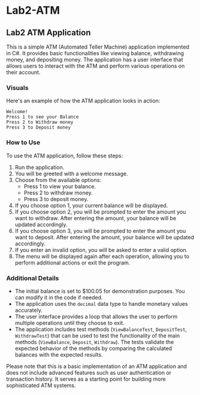 # Lab2-ATM

## Lab2 ATM Application

This is a simple ATM (Automated Teller Machine) application implemented in C#. It provides basic functionalities like viewing balance, withdrawing money, and depositing money. The application has a user interface that allows users to interact with the ATM and perform various operations on their account.

### Visuals

Here's an example of how the ATM application looks in action:

```
Welcome!
Press 1 to see your Balance
Press 2 to Withdraw money
Press 3 to Deposit money
```

### How to Use

To use the ATM application, follow these steps:

1. Run the application.
2. You will be greeted with a welcome message.
3. Choose from the available options:
   - Press 1 to view your balance.
   - Press 2 to withdraw money.
   - Press 3 to deposit money.
4. If you choose option 1, your current balance will be displayed.
5. If you choose option 2, you will be prompted to enter the amount you want to withdraw. After entering the amount, your balance will be updated accordingly.
6. If you choose option 3, you will be prompted to enter the amount you want to deposit. After entering the amount, your balance will be updated accordingly.
7. If you enter an invalid option, you will be asked to enter a valid option.
8. The menu will be displayed again after each operation, allowing you to perform additional actions or exit the program.

### Additional Details

- The initial balance is set to $100.05 for demonstration purposes. You can modify it in the code if needed.
- The application uses the `decimal` data type to handle monetary values accurately.
- The user interface provides a loop that allows the user to perform multiple operations until they choose to exit.
- The application includes test methods (`ViewBalanceTest`, `DepositTest`, `WithdrawTest`) that can be used to test the functionality of the main methods (`ViewBalance`, `Deposit`, `Withdraw`). The tests validate the expected behavior of the methods by comparing the calculated balances with the expected results.

Please note that this is a basic implementation of an ATM application and does not include advanced features such as user authentication or transaction history. It serves as a starting point for building more sophisticated ATM systems.